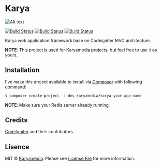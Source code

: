 # Karya

![Alt text](/../master/assets/img/logo.png?raw=true "Karyamedia")

[![Build Status](https://snap-ci.com/karyamedia/karya/branch/master/build_image)](https://snap-ci.com/karyamedia/karya/branch/master)
[![Build Status](https://codeship.com/projects/92eb5110-15b3-0134-0523-667ff3898a5e/status?branch=master)](https://codeship.com/projects/158153)
[![Build Status](https://img.shields.io/packagist/dt/karyamedia/karya.svg?maxAge=2592000)](https://packagist.org/packages/karyamedia/karya)

Karya web application framework base on Codeigniter MVC architecture.

**NOTE**: This project is used for Karyamedia projects, but feel free to use it as yours.

## Installation

I've make this project available to install via [Composer](https://getcomposer.org/) with following command:

```bash
$ composer create-project -s dev karyamedia/karya your-app-name
```

**NOTE**: Make sure your Redis server already running.

## Credits

[CodeIgniter](http://codeigniter.com) and their contributors

## Lisence

MIT © [Karyamedia](https://github.com/karyamedia/karya). Please see [License File](LICENSE.md) for more information.